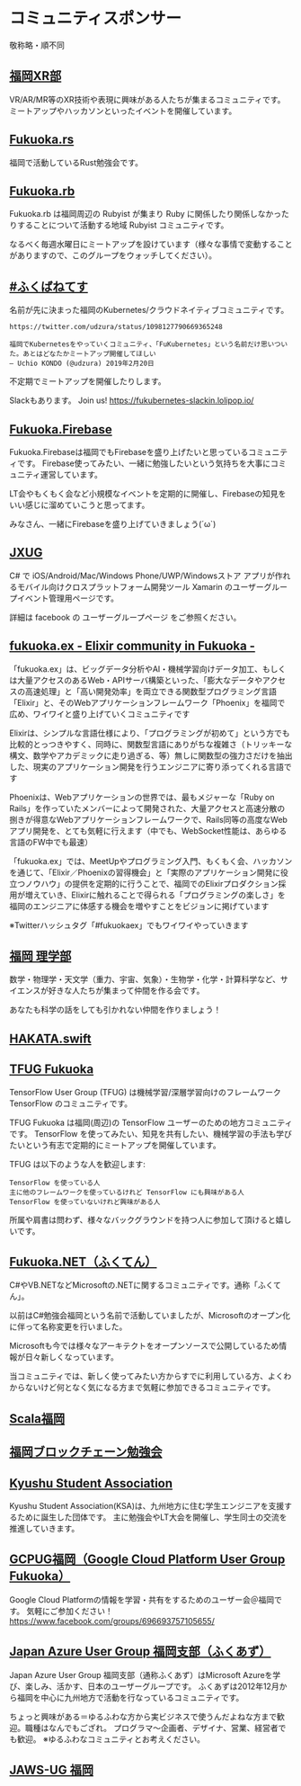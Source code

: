 # コミュニティスポンサー

敬称略・順不同

## [福岡XR部](https://fukuoka-xr-club.connpass.com/)

VR/AR/MR等のXR技術や表現に興味がある人たちが集まるコミュニティです。
ミートアップやハッカソンといったイベントを開催しています。

## [Fukuoka.rs](https://fukuokars.connpass.com/)

福岡で活動しているRust勉強会です。

## [Fukuoka.rb](https://fukuokarb.connpass.com/)

Fukuoka.rb は福岡周辺の Rubyist が集まり Ruby に関係したり関係しなかったりすることについて活動する地域 Rubyist コミュニティです。

なるべく毎週水曜日にミートアップを設けています（様々な事情で変動することがありますので、このグループをウォッチしてください）。

## [#ふくばねてす](https://fukubernetes.connpass.com/)

名前が先に決まった福岡のKubernetes/クラウドネイティブコミュニティです。

    https://twitter.com/udzura/status/1098127790669365248

    福岡でKubernetesをやっていくコミュニティ、「FuKubernetes」という名前だけ思いついた。あとはどなたかミートアップ開催してほしい
    — Uchio KONDO (@udzura) 2019年2月20日

不定期でミートアップを開催したりします。

Slackもあります。 Join us! https://fukubernetes-slackin.lolipop.io/

## [Fukuoka.Firebase](https://fukuokafirebase.connpass.com/)

Fukuoka.Firebaseは福岡でもFirebaseを盛り上げたいと思っているコミュニティです。
Firebase使ってみたい、一緒に勉強したいという気持ちを大事にコミュニティ運営しています。

LT会やもくもく会など小規模なイベントを定期的に開催し、Firebaseの知見をいい感じに溜めていこうと思ってます。

みなさん、一緒にFirebaseを盛り上げていきましょう(´ω`)

## [JXUG](https://jxug.connpass.com/)

C# で iOS/Android/Mac/Windows Phone/UWP/Windowsストア アプリが作れるモバイル向けクロスプラットフォーム開発ツール Xamarin のユーザーグループイベント管理用ページです。

詳細は facebook の ユーザーグループページ をご参照ください。

## [fukuoka.ex - Elixir community in Fukuoka -](https://fukuokaex.connpass.com/)

「fukuoka.ex」は、ビッグデータ分析やAI・機械学習向けデータ加工、もしくは大量アクセスのあるWeb・APIサーバ構築といった、「膨大なデータやアクセスの高速処理」と「高い開発効率」を両立できる関数型プログラミング言語「Elixir」と、そのWebアプリケーションフレームワーク「Phoenix」を福岡で広め、ワイワイと盛り上げていくコミュニティです

Elixirは、シンプルな言語仕様により、「プログラミングが初めて」という方でも比較的とっつきやすく、同時に、関数型言語にありがちな複雑さ（トリッキーな構文、数学やアカデミックに走り過ぎる、等）無しに関数型の強力さだけを抽出した、現実のアプリケーション開発を行うエンジニアに寄り添ってくれる言語です

Phoenixは、Webアプリケーションの世界では、最もメジャーな「Ruby on Rails」を作っていたメンバーによって開発された、大量アクセスと高速分散の捌きが得意なWebアプリケーションフレームワークで、Rails同等の高度なWebアプリ開発を、とても気軽に行えます（中でも、WebSocket性能は、あらゆる言語のFW中でも最速）

「fukuoka.ex」では、MeetUpやプログラミング入門、もくもく会、ハッカソンを通じて、「Elixir／Phoenixの習得機会」と「実際のアプリケーション開発に役立つノウハウ」の提供を定期的に行うことで、福岡でのElixirプロダクション採用が増えていき、Elixirに触れることで得られる「プログラミングの楽しさ」を福岡のエンジニアに体感する機会を増やすことをビジョンに掲げています

※Twitterハッシュタグ「#fukuokaex」でもワイワイやっていきます

## [福岡 理学部](https://fukuoka-science.connpass.com/)

数学・物理学・天文学（重力、宇宙、気象）・生物学・化学・計算科学など、サイエンスが好きな人たちが集まって仲間を作る会です。

あなたも科学の話をしても引かれない仲間を作りましょう！

## [HAKATA.swift](https://hakata-swift.connpass.com/)

## [TFUG Fukuoka](https://tfugfuk.connpass.com/)

TensorFlow User Group (TFUG) は機械学習/深層学習向けのフレームワーク TensorFlow のコミュニティです。

TFUG Fukuoka は福岡(周辺)の TensorFlow ユーザーのための地方コミュニティです。 TensorFlow を使ってみたい、知見を共有したい、機械学習の手法も学びたいという有志で定期的にミートアップを開催しています。

TFUG は以下のような人を歓迎します:

    TensorFlow を使っている人
    主に他のフレームワークを使っているけれど TensorFlow にも興味がある人
    TensorFlow を使っていないけれど興味がある人

所属や肩書は問わず、様々なバックグラウンドを持つ人に参加して頂けると嬉しいです。

## [Fukuoka.NET（ふくてん）](https://fukuten.connpass.com/)

C#やVB.NETなどMicrosoftの.NETに関するコミュニティです。通称「ふくてん」。

以前はC#勉強会福岡という名前で活動していましたが、Microsoftのオープン化に伴って名称変更を行いました。

Microsoftも今では様々なアーキテクトをオープンソースで公開しているため情報が日々新しくなっています。

当コミュニティでは、新しく使ってみたい方からすでに利用している方、よくわからないけど何となく気になる方まで気軽に参加できるコミュニティです。

## [Scala福岡](https://scala.connpass.com/)

## [福岡ブロックチェーン勉強会](https://ethfuk.connpass.com/)

## [Kyushu Student Association](https://student-kyushu.connpass.com/)

Kyushu Student Association(KSA)は、九州地方に住む学生エンジニアを支援するために誕生した団体です。 主に勉強会やLT大会を開催し、学生同士の交流を推進していきます。

## [GCPUG福岡（Google Cloud Platform User Group Fukuoka）](https://gcpugfukuoka.connpass.com/)

Google Cloud Platformの情報を学習・共有をするためのユーザー会＠福岡です。
気軽にご参加ください！
https://www.facebook.com/groups/696693757105655/

## [Japan Azure User Group 福岡支部（ふくあず）](https://fukuazu.connpass.com/)

Japan Azure User Group 福岡支部（通称ふくあず）はMicrosoft Azureを学び、楽しみ、活かす、日本のユーザーグループです。
ふくあずは2012年12月から福岡を中心に九州地方で活動を行なっているコミュニティです。

ちょっと興味がある＝ゆるふわな方から実ビジネスで使うんだよねな方まで歓迎。職種はなんでもござれ。
プログラマ〜企画者、デザイナ、営業、経営者でも歓迎。
※ゆるふわなコミュニティとお考えください。

## [JAWS-UG 福岡](https://jaws-ug-kyushu.doorkeeper.jp/)

